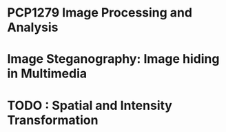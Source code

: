 # PCP1279 Image Processing and Analysis 

# Image Steganography: Image hiding in Multimedia


# TODO : Spatial and Intensity Transformation 

